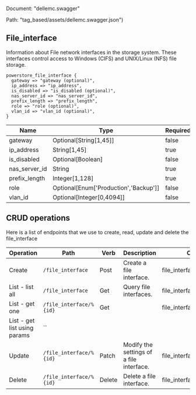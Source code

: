 Document: "dellemc.swagger"


Path: "tag_based/assets/dellemc.swagger.json")

## File_interface

Information about File network interfaces in the storage system. These interfaces control access to Windows (CIFS) and UNIX/Linux (NFS) file storage.

```puppet
powerstore_file_interface {
  gateway => "gateway (optional)",
  ip_address => "ip_address",
  is_disabled => "is_disabled (optional)",
  nas_server_id => "nas_server_id",
  prefix_length => "prefix_length",
  role => "role (optional)",
  vlan_id => "vlan_id (optional)",
}
```

| Name        | Type           | Required       |
| ------------- | ------------- | ------------- |
|gateway | Optional[String[1,45]] | false |
|ip_address | String[1,45] | true |
|is_disabled | Optional[Boolean] | false |
|nas_server_id | String | true |
|prefix_length | Integer[1,128] | true |
|role | Optional[Enum['Production','Backup']] | false |
|vlan_id | Optional[Integer[0,4094]] | false |



## CRUD operations

Here is a list of endpoints that we use to create, read, update and delete the file_interface

| Operation | Path | Verb | Description | OperationID |
| ------------- | ------------- | ------------- | ------------- | ------------- |
|Create|`/file_interface`|Post|Create a file interface.|file_interface_create|
|List - list all|`/file_interface`|Get|Query file interfaces.|file_interface_collection_query|
|List - get one|`/file_interface/%{id}`|Get||file_interface_instance_query|
|List - get list using params|``||||
|Update|`/file_interface/%{id}`|Patch|Modify the settings of a file interface.|file_interface_modify|
|Delete|`/file_interface/%{id}`|Delete|Delete a file interface.|file_interface_delete|
